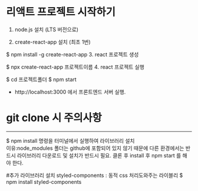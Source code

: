 # 리액트 프로젝트 시작하기

1. node.js 설치 (LTS 버전으로)

2. create-react-app 설치 (최초 1번)

$ npm install -g create-react-app 3. react 프로젝트 생성

$ npx create-react-app 프로젝트이름 4. react 프로젝트 실행

$ cd 프로젝트폴더
$ npm start

- http://localhost:3000 에서 프론트엔드 서버 실행.

# git clone 시 주의사항

---

$ npm install
명령을 터미널에서 실행하여 라이브러리 설치
<br>
이유:node_modules 폴더는 github에 포함되어 있지 않기 때문에
다른 환경에서는 반드시 라이브러리 다운로드 및 설치가 반드시 필요.
클론 후 install 후 npm start 를 해야 한다.

#추가 라이브러리 설치
styled-components : 동적 css 처리도와주는 라이블리
$ npm install styled-components
